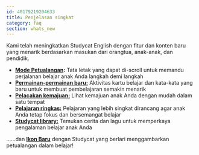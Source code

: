 ```yaml
---
id: 40179219204633
title: Penjelasan singkat
category: faq
section: whats_new
---
```

Kami telah meningkatkan Studycat English dengan fitur dan konten baru yang menarik berdasarkan masukan dari orangtua, anak-anak, dan pendidik.

- **[Mode Petualangan](https://help.studycat.com/hc/en-us/articles/40395054430233):** Tata letak yang dapat di-scroll untuk memandu perjalanan belajar anak Anda langkah demi langkah
- [**Permainan-permainan baru:**](https://help.studycat.com/hc/en-us/articles/40396868059161) Aktivitas kartu belajar dan kata-kata yang baru untuk membuat pembelajaran semakin menarik 
- [**Pelacakan kemajuan:**](https://help.studycat.com/hc/en-us/articles/40392093954585) Lihat kemajuan anak Anda dengan mudah dalam satu tempat
- [**Pelajaran ringkas:**](https://help.studycat.com/hc/en-us/articles/40395054430233) Pelajaran yang lebih singkat dirancang agar anak Anda tetap fokus dan bersemangat belajar
- [**Studycat library:**](https://help.studycat.com/hc/en-us/articles/40392018677401) Temukan cerita dan lagu untuk memperkaya pengalaman belajar anak Anda

......dan [**Ikon Baru**](https://help.studycat.com/hc/en-us/articles/40378210072217) dengan Studycat yang berlari menggambarkan petualangan dalam belajar!